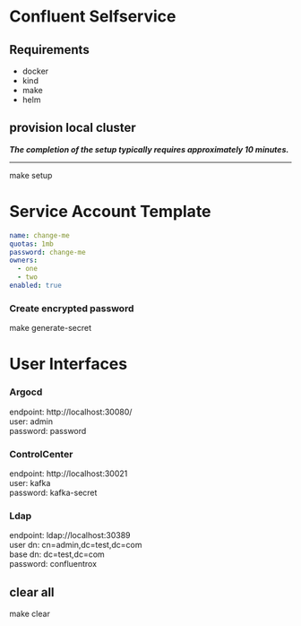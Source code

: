 # Confluent Selfservice

## Requirements

- docker
- kind 
- make
- helm

## provision local cluster

***The completion of the setup typically requires approximately 10 minutes.***
<hr/>
make setup

# Service Account Template

```yaml
name: change-me
quotas: 1mb
password: change-me
owners:
  - one
  - two
enabled: true
```
### Create encrypted password
make generate-secret

# User Interfaces
### Argocd
endpoint: http://localhost:30080/
<br/>
user: admin
<br/>
password: password

### ControlCenter
endpoint: http://localhost:30021
<br/>
user: kafka
<br/>
password: kafka-secret

### Ldap
endpoint: ldap://localhost:30389
<br/>
user dn: cn=admin,dc=test,dc=com
<br/>
base dn: dc=test,dc=com
<br/>
password: confluentrox

## clear all
make clear

